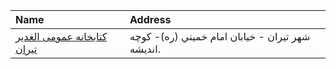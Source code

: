 | Name                                                                                             | Address                                          |
|:-------------------------------------------------------------------------------------------------|:-------------------------------------------------|
| [كتابخانه عمومی الغدیر تیران](https://lib.ir/fa/library/235/كتابخانه-عمومی-الغدیر-تیران/search/) | شهر تيران - خيابان امام خميني (ره)- كوچه انديشه. |